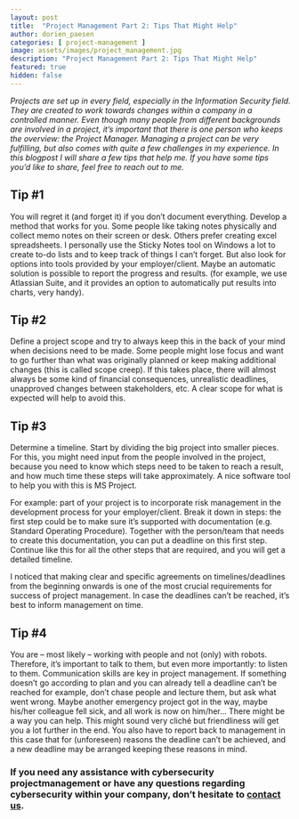 ```yaml
---
layout: post
title:  "Project Management Part 2: Tips That Might Help"
author: dorien_paesen
categories: [ project-management ]
image: assets/images/project_management.jpg
description: "Project Management Part 2: Tips That Might Help"
featured: true
hidden: false
---
```

*Projects are set up in every field, especially in the Information Security field. They are created to work towards changes within a company in a controlled manner. Even though many people from different backgrounds are involved in a project, it’s important that there is one person who keeps the overview: the Project Manager. Managing a project can be very fulfilling, but also comes with quite a few challenges in my experience. In this blogpost I will share a few tips that help me. If you have some tips you’d like to share, feel free to reach out to me.*

## Tip #1
You will regret it (and forget it) if you don’t document everything. Develop a method that works for you. Some people like taking notes physically and collect memo notes on their screen or desk. Others prefer creating excel spreadsheets. I personally use the Sticky Notes tool on Windows a lot to create to-do lists and to keep track of things I can’t forget. But also look for options into tools provided by your employer/client. Maybe an automatic solution is possible to report the progress and results. (for example, we use Atlassian Suite, and it provides an option to automatically put results into charts, very handy).

## Tip #2
Define a project scope and try to always keep this in the back of your mind when decisions need to be made. Some people might lose focus and want to go further than what was originally planned or keep making additional changes (this is called scope creep). If this takes place, there will almost always be some kind of financial consequences, unrealistic deadlines, unapproved changes between stakeholders, etc. A clear scope for what is expected will help to avoid this.

## Tip #3
Determine a timeline. Start by dividing the big project into smaller pieces. For this, you might need input from the people involved in the project, because you need to know which steps need to be taken to reach a result, and how much time these steps will take approximately. A nice software tool to help you with this is MS Project.

For example: part of your project is to incorporate risk management in the development process for your employer/client. Break it down in steps: the first step could be to make sure it’s supported with documentation (e.g. Standard Operating Procedure). Together with the person/team that needs to create this documentation, you can put a deadline on this first step. Continue like this for all the other steps that are required, and you will get a detailed timeline.

I noticed that making clear and specific agreements on timelines/deadlines from the beginning onwards is one of the most crucial requirements for success of project management. In case the deadlines can’t be reached, it’s best to inform management on time.

## Tip #4
You are – most likely – working with people and not (only) with robots. Therefore, it’s important to talk to them, but even more importantly: to listen to them. Communication skills are key in project management. If something doesn’t go according to plan and you can already tell a deadline can’t be reached for example, don’t chase people and lecture them, but ask what went wrong. Maybe another emergency project got in the way, maybe his/her colleague fell sick, and all work is now on him/her… There might be a way you can help. This might sound very cliché but friendliness will get you a lot further in the end. You also have to report back to management in this case that for (unforeseen) reasons the deadline can’t be achieved, and a new deadline may be arranged keeping these reasons in mind.

### If you need any assistance with cybersecurity projectmanagement or have any questions regarding cybersecurity within your company, don’t hesitate to [contact us](https://www.ordina.be/diensten/security-and-privacy/).
